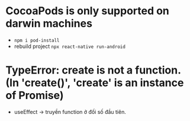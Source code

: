 # CocoaPods is only supported on darwin machines

-   `npm i pod-install`
-   rebuild project `npx react-native run-android`

# TypeError: create is not a function. (In 'create()', 'create' is an instance of Promise)

-   useEffect -> truyền function ở đối số đầu tiên.
